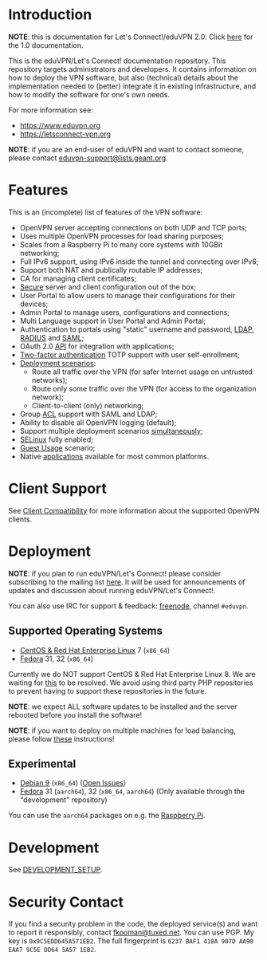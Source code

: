 # Introduction

**NOTE**: this is documentation for Let's Connect!/eduVPN 2.0. Click 
[here](https://github.com/eduvpn/documentation/tree/v1) for the 1.0 
documentation.

This is the eduVPN/Let's Connect! documentation repository. This repository 
targets administrators and developers. It contains information on how to deploy 
the VPN software, but also (technical) details about the implementation needed 
to (better) integrate it in existing infrastructure, and how to modify the 
software for one's own needs.

For more information see:

- https://www.eduvpn.org
- https://letsconnect-vpn.org

**NOTE**: if you are an end-user of eduVPN and want to contact someone, please
contact [eduvpn-support@lists.geant.org](mailto:eduvpn-support@lists.geant.org).

# Features

This is an (incomplete) list of features of the VPN software:

- OpenVPN server accepting connections on both UDP and TCP ports;
- Uses multiple OpenVPN processes for load sharing purposes;
- Scales from a Raspberry Pi to many core systems with 10GBit networking;
- Full IPv6 support, using IPv6 inside the tunnel and connecting over IPv6;
- Support both NAT and publically routable IP addresses;
- CA for managing client certificates;
- [Secure](SECURITY.md) server and client configuration out of the box;
- User Portal to allow users to manage their configurations for their 
  devices;
- Admin Portal to manage users, configurations and connections;
- Multi Language support in User Portal and Admin Portal;
- Authentication to portals using "static" username and password, 
  [LDAP](LDAP.md), [RADIUS](RADIUS.md) and [SAML](SAML.md);
- OAuth 2.0 [API](API.md) for integration with applications;
- [Two-factor authentication](2FA.md) TOTP support with user self-enrollment;
- [Deployment scenarios](PROFILE_CONFIG.md):
  - Route all traffic over the VPN (for safer Internet usage on untrusted 
    networks);
  - Route only some traffic over the VPN (for access to the organization 
    network);
  - Client-to-client (only) networking;
- Group [ACL](ACL.md) support with SAML and LDAP;
- Ability to disable all OpenVPN logging (default);
- Support multiple deployment scenarios [simultaneously](MULTI_PROFILE.md);
- [SELinux](SELINUX.md) fully enabled;
- [Guest Usage](GUEST_USAGE.md) scenario;
- Native [applications](CLIENT_COMPAT.md) available for most common platforms.

# Client Support

See [Client Compatibility](CLIENT_COMPAT.md) for more information about the 
supported OpenVPN clients.

# Deployment

**NOTE**: if you plan to run eduVPN/Let's Connect! please consider subscribing 
to the mailing list 
[here](https://list.surfnet.nl/mailman/listinfo/eduvpn-deploy). It will be used 
for announcements of updates and discussion about running 
eduVPN/Let's Connect!.

You can also use IRC for support & feedback: [freenode](https://freenode.net/), 
channel `#eduvpn`.

## Supported Operating Systems

* [CentOS & Red Hat Enterprise Linux](DEPLOY_CENTOS.md) 7 (`x86_64`)
* [Fedora](DEPLOY_FEDORA.md) 31, 32 (`x86_64`)

Currently we do NOT support CentOS & Red Hat Enterprise Linux 8. We are waiting 
for [this](https://pagure.io/epel/issue/75) to be resolved. We avoid using 
third party PHP repositories to prevent having to support these repositories
in the future.

**NOTE**: we expect ALL software updates to be installed and the server 
rebooted before you install the software!

**NOTE**: if you want to deploy on multiple machines for load balancing, please 
follow [these](MULTI_NODE.md) instructions!

## Experimental

* [Debian 9](DEPLOY_DEBIAN.md) (`x86_64`) 
  ([Open Issues](https://github.com/eduvpn/eduvpn-debian/issues))
* [Fedora](DEPLOY_FEDORA.md) 31 (`aarch64`), 32 (`x86_64`, `aarch64`) 
  (Only available through the "development" repository)

You can use the `aarch64` packages on e.g. the [Raspberry Pi](RASPBERRY_PI.md).

# Development

See [DEVELOPMENT_SETUP](DEVELOPMENT_SETUP.md).

# Security Contact

If you find a security problem in the code, the deployed service(s) and want to
report it responsibly, contact [fkooman@tuxed.net](mailto:fkooman@tuxed.net). 
You can use PGP. My key is `0x9C5EDD645A571EB2`. The full fingerprint is 
`6237 BAF1 418A 907D AA98  EAA7 9C5E DD64 5A57 1EB2`.
